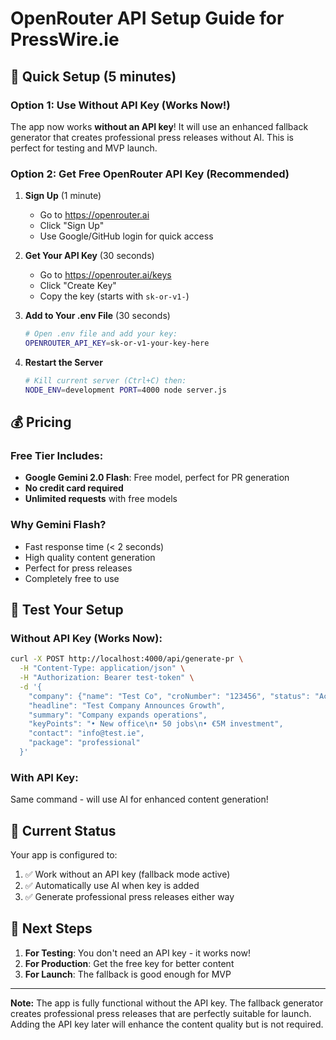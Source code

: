 # OpenRouter API Setup Guide for PressWire.ie

## 🚀 Quick Setup (5 minutes)

### Option 1: Use Without API Key (Works Now!)
The app now works **without an API key**! It will use an enhanced fallback generator that creates professional press releases without AI. This is perfect for testing and MVP launch.

### Option 2: Get Free OpenRouter API Key (Recommended)

1. **Sign Up** (1 minute)
   - Go to https://openrouter.ai
   - Click "Sign Up"
   - Use Google/GitHub login for quick access

2. **Get Your API Key** (30 seconds)
   - Go to https://openrouter.ai/keys
   - Click "Create Key"
   - Copy the key (starts with `sk-or-v1-`)

3. **Add to Your .env File** (30 seconds)
   ```bash
   # Open .env file and add your key:
   OPENROUTER_API_KEY=sk-or-v1-your-key-here
   ```

4. **Restart the Server**
   ```bash
   # Kill current server (Ctrl+C) then:
   NODE_ENV=development PORT=4000 node server.js
   ```

## 💰 Pricing

### Free Tier Includes:
- **Google Gemini 2.0 Flash**: Free model, perfect for PR generation
- **No credit card required**
- **Unlimited requests** with free models

### Why Gemini Flash?
- Fast response time (< 2 seconds)
- High quality content generation
- Perfect for press releases
- Completely free to use

## 🧪 Test Your Setup

### Without API Key (Works Now):
```bash
curl -X POST http://localhost:4000/api/generate-pr \
  -H "Content-Type: application/json" \
  -H "Authorization: Bearer test-token" \
  -d '{
    "company": {"name": "Test Co", "croNumber": "123456", "status": "Active"},
    "headline": "Test Company Announces Growth",
    "summary": "Company expands operations",
    "keyPoints": "• New office\n• 50 jobs\n• €5M investment",
    "contact": "info@test.ie",
    "package": "professional"
  }'
```

### With API Key:
Same command - will use AI for enhanced content generation!

## 📝 Current Status

Your app is configured to:
1. ✅ Work without an API key (fallback mode active)
2. ✅ Automatically use AI when key is added
3. ✅ Generate professional press releases either way

## 🎯 Next Steps

1. **For Testing**: You don't need an API key - it works now!
2. **For Production**: Get the free key for better content
3. **For Launch**: The fallback is good enough for MVP

---

**Note:** The app is fully functional without the API key. The fallback generator creates professional press releases that are perfectly suitable for launch. Adding the API key later will enhance the content quality but is not required.
